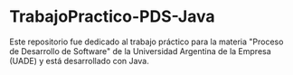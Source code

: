 # TrabajoPractico-PDS-Java
Este repositorio fue dedicado al trabajo práctico para la materia "Proceso de Desarrollo de Software" de la Universidad Argentina de la Empresa (UADE) y está desarrollado con Java.
